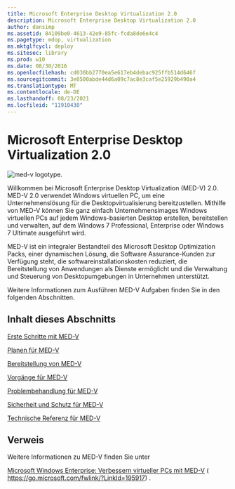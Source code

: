 ```yaml
---
title: Microsoft Enterprise Desktop Virtualization 2.0
description: Microsoft Enterprise Desktop Virtualization 2.0
author: dansimp
ms.assetid: 84109be0-4613-42e9-85fc-fcda8de6e4c4
ms.pagetype: mdop, virtualization
ms.mktglfcycl: deploy
ms.sitesec: library
ms.prod: w10
ms.date: 08/30/2016
ms.openlocfilehash: cd030bb2770ea5e617eb4debac925ffb514d646f
ms.sourcegitcommit: 3e0500abde44d6a09c7ac8e3caf5e25929b490a4
ms.translationtype: MT
ms.contentlocale: de-DE
ms.lasthandoff: 08/23/2021
ms.locfileid: "11910430"
---
```

# <a name="microsoft-enterprise-desktop-virtualization-20"></a>Microsoft Enterprise Desktop Virtualization 2.0


![med-v logotype.](images/med-v2logo.gif)

Willkommen bei Microsoft Enterprise Desktop Virtualization (MED-V) 2.0. MED-V 2.0 verwendet Windows virtuellen PC, um eine Unternehmenslösung für die Desktopvirtualisierung bereitzustellen. Mithilfe von MED-V können Sie ganz einfach Unternehmensimages Windows virtuellen PCs auf jedem Windows-basierten Desktop erstellen, bereitstellen und verwalten, auf dem Windows 7 Professional, Enterprise oder Windows 7 Ultimate ausgeführt wird.

MED-V ist ein integraler Bestandteil des Microsoft Desktop Optimization Packs, einer dynamischen Lösung, die Software Assurance-Kunden zur Verfügung steht, die softwareinstallationskosten reduziert, die Bereitstellung von Anwendungen als Dienste ermöglicht und die Verwaltung und Steuerung von Desktopumgebungen in Unternehmen unterstützt.

Weitere Informationen zum Ausführen MED-V Aufgaben finden Sie in den folgenden Abschnitten.

## <a name="in-this-section"></a>Inhalt dieses Abschnitts


[Erste Schritte mit MED-V](getting-started-with-med-vmedv2.md)

[Planen für MED-V](planning-for-med-v.md)

[Bereitstellung von MED-V](deployment-of-med-v.md)

[Vorgänge für MED-V](operations-for-med-v.md)

[Problembehandlung für MED-V](troubleshooting-med-vmedv2.md)

[Sicherheit und Schutz für MED-V](security-and-protection-for-med-v.md)

[Technische Referenz für MED-V](technical-reference-for-med-v.md)

## <a name="reference"></a>Verweis


Weitere Informationen zu MED-V finden Sie unter

[Microsoft Windows Enterprise: Verbessern virtueller PCs mit MED-V](https://go.microsoft.com/fwlink/?LinkId=195917) ( https://go.microsoft.com/fwlink/?LinkId=195917) .

 

 





